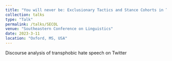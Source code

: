 ```yaml
---
title: "You will never be: Exclusionary Tactics and Stance Cohorts in Transphobic Hate Speech"
collection: talks
type: "Talk"
permalink: /talks/SECOL
venue: "Southeastern Conference on Linguistics"
date: 2023-3-11
location: "Oxford, MS, USA"
---
```


Discourse analysis of transphobic hate speech on Twitter
